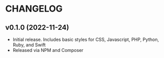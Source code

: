 # CHANGELOG

## v0.1.0 (2022-11-24)

- Initial release. Includes basic styles for CSS, Javascript, PHP, Python, Ruby, and Swift
- Released via NPM and Composer
